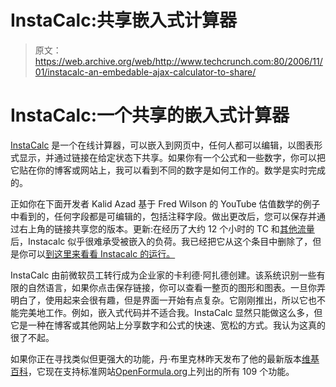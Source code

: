 # InstaCalc:共享嵌入式计算器

> 原文：<https://web.archive.org/web/http://www.techcrunch.com:80/2006/11/01/instacalc-an-embedable-ajax-calculator-to-share/>

# InstaCalc:一个共享的嵌入式计算器

 [](https://web.archive.org/web/20220629103622/http://instacalc.com/) [InstaCalc](https://web.archive.org/web/20220629103622/http://instacalc.com/) 是一个在线计算器，可以嵌入到网页中，任何人都可以编辑，以图表形式显示，并通过链接在给定状态下共享。如果你有一个公式和一些数字，你可以把它贴在你的博客或网站上，我可以看到不同的数字是如何工作的。数学是实时完成的。

正如你在下面开发者 Kalid Azad 基于 Fred Wilson 的 YouTube 估值数学的例子中看到的，任何字段都是可编辑的，包括注释字段。做出更改后，您可以保存并通过右上角的链接共享您的版本。更新:在经历了大约 12 个小时的 TC 和[其他流量](https://web.archive.org/web/20220629103622/http://del.icio.us/popular/)后，Instacalc 似乎很难承受被嵌入的负荷。我已经把它从这个条目中删除了，但是你可以[到这里来看看 Instacalc 的运行。](https://web.archive.org/web/20220629103622/http://instacalc.com/blog/instacalc-example-youtube-analysis)

InstaCalc 由前微软员工转行成为企业家的卡利德·阿扎德创建。该系统识别一些有限的自然语言，如果你点击保存链接，你可以查看一整页的图形和图表。一旦你弄明白了，使用起来会很有趣，但是界面一开始有点复杂。它刚刚推出，所以它也不能完美地工作。例如，嵌入式代码并不适合我。InstaCalc 显然只能做这么多，但它是一种在博客或其他网站上分享数字和公式的快速、宽松的方式。我认为这真的很了不起。

如果你正在寻找类似但更强大的功能，丹·布里克林昨天发布了他的最新版本[维基百科](https://web.archive.org/web/20220629103622/http://www.softwaregarden.com/wkcalpha/)，它现在支持标准网站[OpenFormula.org](https://web.archive.org/web/20220629103622/http://openformula.org/)上列出的所有 109 个功能。